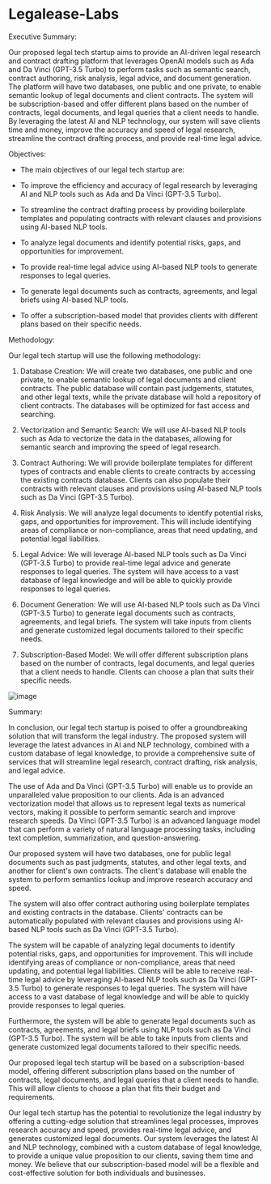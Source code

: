 # Legalease-Labs

Executive Summary:

Our proposed legal tech startup aims to provide an AI-driven legal research and contract drafting platform that leverages OpenAI models such as Ada and Da Vinci (GPT-3.5 Turbo) to perform tasks such as semantic search, contract authoring, risk analysis, legal advice, and document generation. The platform will have two databases, one public and one private, to enable semantic lookup of legal documents and client contracts. The system will be subscription-based and offer different plans based on the number of contracts, legal documents, and legal queries that a client needs to handle. By leveraging the latest AI and NLP technology, our system will save clients time and money, improve the accuracy and speed of legal research, streamline the contract drafting process, and provide real-time legal advice.

Objectives:

- The main objectives of our legal tech startup are:

- To improve the efficiency and accuracy of legal research by leveraging AI and NLP tools such as Ada and Da Vinci (GPT-3.5 Turbo).

- To streamline the contract drafting process by providing boilerplate templates and populating contracts with relevant clauses and provisions using AI-based NLP tools.

- To analyze legal documents and identify potential risks, gaps, and opportunities for improvement.

- To provide real-time legal advice using AI-based NLP tools to generate responses to legal queries.

- To generate legal documents such as contracts, agreements, and legal briefs using AI-based NLP tools.

- To offer a subscription-based model that provides clients with different plans based on their specific needs.

Methodology:

Our legal tech startup will use the following methodology:

1. Database Creation: We will create two databases, one public and one private, to enable semantic lookup of legal documents and client contracts. The public database will contain past judgements, statutes, and other legal texts, while the private database will hold a repository of client contracts. The databases will be optimized for fast access and searching.

2. Vectorization and Semantic Search: We will use AI-based NLP tools such as Ada to vectorize the data in the databases, allowing for semantic search and improving the speed of legal research.

3. Contract Authoring: We will provide boilerplate templates for different types of contracts and enable clients to create contracts by accessing the existing contracts database. Clients can also populate their contracts with relevant clauses and provisions using AI-based NLP tools such as Da Vinci (GPT-3.5 Turbo).

4. Risk Analysis: We will analyze legal documents to identify potential risks, gaps, and opportunities for improvement. This will include identifying areas of compliance or non-compliance, areas that need updating, and potential legal liabilities.

5. Legal Advice: We will leverage AI-based NLP tools such as Da Vinci (GPT-3.5 Turbo) to provide real-time legal advice and generate responses to legal queries. The system will have access to a vast database of legal knowledge and will be able to quickly provide responses to legal queries.

6. Document Generation: We will use AI-based NLP tools such as Da Vinci (GPT-3.5 Turbo) to generate legal documents such as contracts, agreements, and legal briefs. The system will take inputs from clients and generate customized legal documents tailored to their specific needs.

7. Subscription-Based Model: We will offer different subscription plans based on the number of contracts, legal documents, and legal queries that a client needs to handle. Clients can choose a plan that suits their specific needs.

![image](https://user-images.githubusercontent.com/65415422/229041034-07b083f6-b9de-4ff2-b57b-a2f30ee113fa.png)


Summary:

In conclusion, our legal tech startup is poised to offer a groundbreaking solution that will transform the legal industry. The proposed system will leverage the latest advances in AI and NLP technology, combined with a custom database of legal knowledge, to provide a comprehensive suite of services that will streamline legal research, contract drafting, risk analysis, and legal advice.

The use of Ada and Da Vinci (GPT-3.5 Turbo) will enable us to provide an unparalleled value proposition to our clients. Ada is an advanced vectorization model that allows us to represent legal texts as numerical vectors, making it possible to perform semantic search and improve research speeds. Da Vinci (GPT-3.5 Turbo) is an advanced language model that can perform a variety of natural language processing tasks, including text completion, summarization, and question-answering.

Our proposed system will have two databases, one for public legal documents such as past judgments, statutes, and other legal texts, and another for client's own contracts. The client's database will enable the system to perform semantics lookup and improve research accuracy and speed.

The system will also offer contract authoring using boilerplate templates and existing contracts in the database. Clients' contracts can be automatically populated with relevant clauses and provisions using AI-based NLP tools such as Da Vinci (GPT-3.5 Turbo).

The system will be capable of analyzing legal documents to identify potential risks, gaps, and opportunities for improvement. This will include identifying areas of compliance or non-compliance, areas that need updating, and potential legal liabilities. Clients will be able to receive real-time legal advice by leveraging AI-based NLP tools such as Da Vinci (GPT-3.5 Turbo) to generate responses to legal queries. The system will have access to a vast database of legal knowledge and will be able to quickly provide responses to legal queries.

Furthermore, the system will be able to generate legal documents such as contracts, agreements, and legal briefs using NLP tools such as Da Vinci (GPT-3.5 Turbo). The system will be able to take inputs from clients and generate customized legal documents tailored to their specific needs.

Our proposed legal tech startup will be based on a subscription-based model, offering different subscription plans based on the number of contracts, legal documents, and legal queries that a client needs to handle. This will allow clients to choose a plan that fits their budget and requirements.

Our legal tech startup has the potential to revolutionize the legal industry by offering a cutting-edge solution that streamlines legal processes, improves research accuracy and speed, provides real-time legal advice, and generates customized legal documents. Our system leverages the latest AI and NLP technology, combined with a custom database of legal knowledge, to provide a unique value proposition to our clients, saving them time and money. We believe that our subscription-based model will be a flexible and cost-effective solution for both individuals and businesses.
